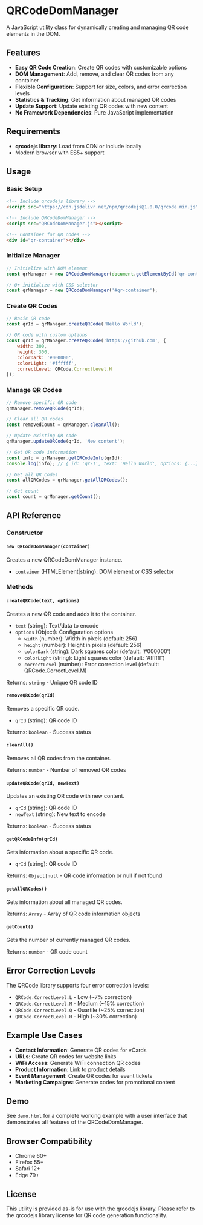 # QRCodeDomManager

A JavaScript utility class for dynamically creating and managing QR code elements in the DOM.

## Features

- **Easy QR Code Creation**: Create QR codes with customizable options
- **DOM Management**: Add, remove, and clear QR codes from any container
- **Flexible Configuration**: Support for size, colors, and error correction levels
- **Statistics & Tracking**: Get information about managed QR codes
- **Update Support**: Update existing QR codes with new content
- **No Framework Dependencies**: Pure JavaScript implementation

## Requirements

- **qrcodejs library**: Load from CDN or include locally
- Modern browser with ES5+ support

## Usage

### Basic Setup

```html
<!-- Include qrcodejs library -->
<script src="https://cdn.jsdelivr.net/npm/qrcodejs@1.0.0/qrcode.min.js"></script>

<!-- Include QRCodeDomManager -->
<script src="QRCodeDomManager.js"></script>

<!-- Container for QR codes -->
<div id="qr-container"></div>
```

### Initialize Manager

```javascript
// Initialize with DOM element
const qrManager = new QRCodeDomManager(document.getElementById('qr-container'));

// Or initialize with CSS selector
const qrManager = new QRCodeDomManager('#qr-container');
```

### Create QR Codes

```javascript
// Basic QR code
const qrId = qrManager.createQRCode('Hello World');

// QR code with custom options
const qrId = qrManager.createQRCode('https://github.com', {
    width: 300,
    height: 300,
    colorDark: '#000000',
    colorLight: '#ffffff',
    correctLevel: QRCode.CorrectLevel.H
});
```

### Manage QR Codes

```javascript
// Remove specific QR code
qrManager.removeQRCode(qrId);

// Clear all QR codes
const removedCount = qrManager.clearAll();

// Update existing QR code
qrManager.updateQRCode(qrId, 'New content');

// Get QR code information
const info = qrManager.getQRCodeInfo(qrId);
console.log(info); // { id: 'qr-1', text: 'Hello World', options: {...} }

// Get all QR codes
const allQRCodes = qrManager.getAllQRCodes();

// Get count
const count = qrManager.getCount();
```

## API Reference

### Constructor

#### `new QRCodeDomManager(container)`

Creates a new QRCodeDomManager instance.

- `container` (HTMLElement|string): DOM element or CSS selector

### Methods

#### `createQRCode(text, options)`

Creates a new QR code and adds it to the container.

- `text` (string): Text/data to encode
- `options` (Object): Configuration options
  - `width` (number): Width in pixels (default: 256)
  - `height` (number): Height in pixels (default: 256)
  - `colorDark` (string): Dark squares color (default: '#000000')
  - `colorLight` (string): Light squares color (default: '#ffffff')
  - `correctLevel` (number): Error correction level (default: QRCode.CorrectLevel.M)

Returns: `string` - Unique QR code ID

#### `removeQRCode(qrId)`

Removes a specific QR code.

- `qrId` (string): QR code ID

Returns: `boolean` - Success status

#### `clearAll()`

Removes all QR codes from the container.

Returns: `number` - Number of removed QR codes

#### `updateQRCode(qrId, newText)`

Updates an existing QR code with new content.

- `qrId` (string): QR code ID
- `newText` (string): New text to encode

Returns: `boolean` - Success status

#### `getQRCodeInfo(qrId)`

Gets information about a specific QR code.

- `qrId` (string): QR code ID

Returns: `Object|null` - QR code information or null if not found

#### `getAllQRCodes()`

Gets information about all managed QR codes.

Returns: `Array` - Array of QR code information objects

#### `getCount()`

Gets the number of currently managed QR codes.

Returns: `number` - QR code count

## Error Correction Levels

The QRCode library supports four error correction levels:

- `QRCode.CorrectLevel.L` - Low (~7% correction)
- `QRCode.CorrectLevel.M` - Medium (~15% correction) 
- `QRCode.CorrectLevel.Q` - Quartile (~25% correction)
- `QRCode.CorrectLevel.H` - High (~30% correction)

## Example Use Cases

- **Contact Information**: Generate QR codes for vCards
- **URLs**: Create QR codes for website links
- **WiFi Access**: Generate WiFi connection QR codes
- **Product Information**: Link to product details
- **Event Management**: Create QR codes for event tickets
- **Marketing Campaigns**: Generate codes for promotional content

## Demo

See `demo.html` for a complete working example with a user interface that demonstrates all features of the QRCodeDomManager.

## Browser Compatibility

- Chrome 60+
- Firefox 55+
- Safari 12+
- Edge 79+

## License

This utility is provided as-is for use with the qrcodejs library. Please refer to the qrcodejs library license for QR code generation functionality.